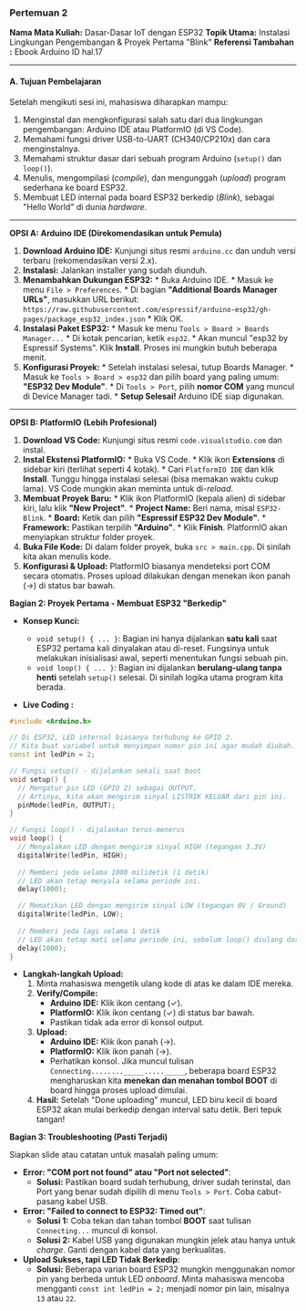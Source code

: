 ### **Pertemuan 2**

**Nama Mata Kuliah:** Dasar-Dasar IoT dengan ESP32
**Topik Utama:** Instalasi Lingkungan Pengembangan & Proyek Pertama "Blink"
**Referensi Tambahan :** Ebook Arduino ID hal.17

-----

#### **A. Tujuan Pembelajaran**

Setelah mengikuti sesi ini, mahasiswa diharapkan mampu:

1.  Menginstal dan mengkonfigurasi salah satu dari dua lingkungan pengembangan: Arduino IDE atau PlatformIO (di VS Code).
2.  Memahami fungsi driver USB-to-UART (CH340/CP210x) dan cara menginstalnya.
3.  Memahami struktur dasar dari sebuah program Arduino (`setup()` dan `loop()`).
4.  Menulis, mengompilasi (*compile*), dan mengunggah (*upload*) program sederhana ke board ESP32.
5.  Membuat LED internal pada board ESP32 berkedip (*Blink*), sebagai "Hello World" di dunia *hardware*.

-----

**OPSI A: Arduino IDE (Direkomendasikan untuk Pemula)**

1.  **Download Arduino IDE:** Kunjungi situs resmi `arduino.cc` dan unduh versi terbaru (rekomendasikan versi 2.x).
2.  **Instalasi:** Jalankan installer yang sudah diunduh.
3.  **Menambahkan Dukungan ESP32:**
        * Buka Arduino IDE.
        * Masuk ke menu `File > Preferences`.
        * Di bagian **"Additional Boards Manager URLs"**, masukkan URL berikut:
        ```
        https://raw.githubusercontent.com/espressif/arduino-esp32/gh-pages/package_esp32_index.json
        ```
        * Klik OK.
4.  **Instalasi Paket ESP32:**
        * Masuk ke menu `Tools > Board > Boards Manager...`
        * Di kotak pencarian, ketik `esp32`.
        * Akan muncul "esp32 by Espressif Systems". Klik **Install**. Proses ini mungkin butuh beberapa menit.
5.  **Konfigurasi Proyek:**
        * Setelah instalasi selesai, tutup Boards Manager.
        * Masuk ke `Tools > Board > esp32` dan pilih board yang paling umum: **"ESP32 Dev Module"**.
        * Di `Tools > Port`, pilih **nomor COM** yang muncul di Device Manager tadi.
        * **Setup Selesai\!** Arduino IDE siap digunakan.

-----

**OPSI B: PlatformIO (Lebih Profesional)**

1.  **Download VS Code:** Kunjungi situs resmi `code.visualstudio.com` dan instal.
2.  **Instal Ekstensi PlatformIO:**
        * Buka VS Code.
        * Klik ikon **Extensions** di sidebar kiri (terlihat seperti 4 kotak).
        * Cari `PlatformIO IDE` dan klik **Install**. Tunggu hingga instalasi selesai (bisa memakan waktu cukup lama). VS Code mungkin akan meminta untuk di-*reload*.
3.  **Membuat Proyek Baru:**
        * Klik ikon PlatformIO (kepala alien) di sidebar kiri, lalu klik **"New Project"**.
        * **Project Name:** Beri nama, misal `ESP32-Blink`.
        * **Board:** Ketik dan pilih **"Espressif ESP32 Dev Module"**.
        * **Framework:** Pastikan terpilih **"Arduino"**.
        * Klik **Finish**. PlatformIO akan menyiapkan struktur folder proyek.
4.  **Buka File Kode:** Di dalam folder proyek, buka `src > main.cpp`. Di sinilah kita akan menulis kode.
5.  **Konfigurasi & Upload:** PlatformIO biasanya mendeteksi port COM secara otomatis. Proses upload dilakukan dengan menekan ikon panah (→) di status bar bawah.

**Bagian 2: Proyek Pertama - Membuat ESP32 "Berkedip"**

  * **Konsep Kunci:**

      * `void setup() { ... }`: Bagian ini hanya dijalankan **satu kali** saat ESP32 pertama kali dinyalakan atau di-reset. Fungsinya untuk melakukan inisialisasi awal, seperti menentukan fungsi sebuah pin.
      * `void loop() { ... }`: Bagian ini dijalankan **berulang-ulang tanpa henti** setelah `setup()` selesai. Di sinilah logika utama program kita berada.

  * **Live Coding :**

<!-- end list -->

```cpp
#include <Arduino.h>

// Di ESP32, LED internal biasanya terhubung ke GPIO 2.
// Kita buat variabel untuk menyimpan nomor pin ini agar mudah diubah.
const int ledPin = 2; 

// Fungsi setup() - dijalankan sekali saat boot
void setup() {
  // Mengatur pin LED (GPIO 2) sebagai OUTPUT.
  // Artinya, kita akan mengirim sinyal LISTRIK KELUAR dari pin ini.
  pinMode(ledPin, OUTPUT); 
}

// Fungsi loop() - dijalankan terus-menerus
void loop() {
  // Menyalakan LED dengan mengirim sinyal HIGH (tegangan 3.3V)
  digitalWrite(ledPin, HIGH); 
  
  // Memberi jeda selama 1000 milidetik (1 detik)
  // LED akan tetap menyala selama periode ini.
  delay(1000); 

  // Mematikan LED dengan mengirim sinyal LOW (tegangan 0V / Ground)
  digitalWrite(ledPin, LOW); 
  
  // Memberi jeda lagi selama 1 detik
  // LED akan tetap mati selama periode ini, sebelum loop() diulang dari awal.
  delay(1000);
}
```

  * **Langkah-langkah Upload:**
    1.  Minta mahasiswa mengetik ulang kode di atas ke dalam IDE mereka.
    2.  **Verify/Compile:**
          * **Arduino IDE:** Klik ikon centang (✓).
          * **PlatformIO:** Klik ikon centang (✓) di status bar bawah.
          * Pastikan tidak ada error di konsol output.
    3.  **Upload:**
          * **Arduino IDE:** Klik ikon panah (→).
          * **PlatformIO:** Klik ikon panah (→).
          * Perhatikan konsol. Jika muncul tulisan `Connecting........_____....._____`, beberapa board ESP32 mengharuskan kita **menekan dan menahan tombol BOOT** di board hingga proses upload dimulai.
    4.  **Hasil:** Setelah "Done uploading" muncul, LED biru kecil di board ESP32 akan mulai berkedip dengan interval satu detik. Beri tepuk tangan\!

**Bagian 3: Troubleshooting (Pasti Terjadi)**

Siapkan slide atau catatan untuk masalah paling umum:

  * **Error: "COM port not found" atau "Port not selected"**:
      * **Solusi:** Pastikan board sudah terhubung, driver sudah terinstal, dan Port yang benar sudah dipilih di menu `Tools > Port`. Coba cabut-pasang kabel USB.
  * **Error: "Failed to connect to ESP32: Timed out"**:
      * **Solusi 1:** Coba tekan dan tahan tombol **BOOT** saat tulisan `Connecting...` muncul di konsol.
      * **Solusi 2:** Kabel USB yang digunakan mungkin jelek atau hanya untuk *charge*. Ganti dengan kabel data yang berkualitas.
  * **Upload Sukses, tapi LED Tidak Berkedip**:
      * **Solusi:** Beberapa varian board ESP32 mungkin menggunakan nomor pin yang berbeda untuk LED *onboard*. Minta mahasiswa mencoba mengganti `const int ledPin = 2;` menjadi nomor pin lain, misalnya `13` atau `22`.